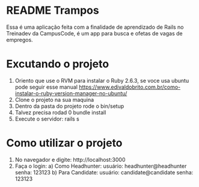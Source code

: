 # README Trampos

Essa é uma aplicação feita com a finalidade de aprendizado de Rails no Treinadev da CampusCode, é um app para busca e ofetas de vagas de empregos.

# Excutando o projeto

1. Oriento que use o RVM para instalar o Ruby 2.6.3, se voce usa ubuntu pode seguir esse manual https://www.edivaldobrito.com.br/como-instalar-o-ruby-version-manager-no-ubuntu/    
2. Clone o projeto na sua maquina 
3. Dentro da pasta do projeto rode o bin/setup 
4. Talvez precisa rodad 0 bundle install 
5. Execute o servidor: rails s


# Como utilizar o projeto

1. No navegador e digite: http://localhost:3000
2. Faça o login: 
    a) Como Headhunter:
        usuário: headhunter@headhunter
        senha: 123123 
    b) Para Candidate: 
        usuário: candidate@candidate
        senha: 123123
